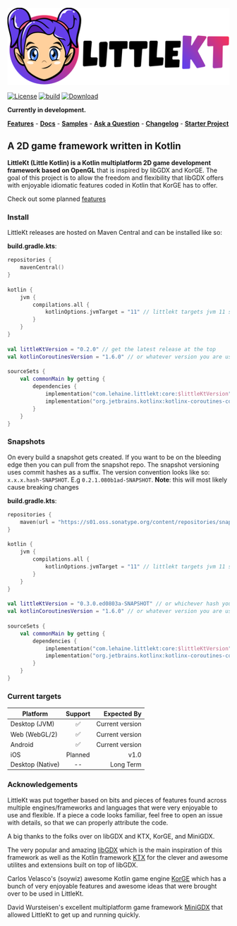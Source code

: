 [![Logo](/art/logo/logo-outline.svg)](https://littlekt.com)

[![License](https://img.shields.io/badge/License-Apache%202.0-blue.svg)](https://github.com/littlektframework/littlekt/blob/master/LICENSE)
[![build](https://github.com/littlektframework/littlekt/actions/workflows/build.yml/badge.svg?branch=master)](https://github.com/littlektframework/littlekt/actions/workflows/build.yml)
[![Download](https://img.shields.io/maven-central/v/com.lehaine.littlekt/core/0.2.0)](https://search.maven.org/artifact/com.lehaine.littlekt/core/0.2.0/pom)

**Currently in development.**

**[Features](https://littlekt.com/features/)** - **[Docs](https://littlekt.com/docs/)** - **[Samples](https://github.com/littlektframework/littlekt-samples)** - **[Ask a Question](https://github.com/littlektframework/littlekt/discussions/categories/q-a)** - **[Changelog](CHANGELOG.md)** - **[Starter Project](https://github.com/littlektframework/littlekt-game-template)**

## A 2D game framework written in Kotlin

**LittleKt (Little Kotlin) is a Kotlin multiplatform 2D game development framework based on OpenGL** that is inspired by
libGDX and KorGE. The goal of this project is to allow the freedom and flexibility that libGDX offers with enjoyable
idiomatic features coded in Kotlin that KorGE has to offer.

Check out some planned [features](https://github.com/littlektframework/littlekt/labels/enhancement)

### Install

LittleKt releases are hosted on Maven Central and can be installed like so:

**build.gradle.kts**:

```kotlin
repositories {
    mavenCentral()
}

kotlin {
    jvm {
        compilations.all {
            kotlinOptions.jvmTarget = "11" // littlekt targets jvm 11 so we must target atleast 11
        }
    }
}

val littleKtVersion = "0.2.0" // get the latest release at the top
val kotlinCoroutinesVersion = "1.6.0" // or whatever version you are using

sourceSets {
    val commonMain by getting {
        dependencies {
            implementation("com.lehaine.littlekt:core:$littleKtVersion")
            implementation("org.jetbrains.kotlinx:kotlinx-coroutines-core:$kotlinCoroutinesVersion")  // littlekt requires coroutines library on the classpath
        }
    }
}
```

### Snapshots

On every build a snapshot gets created. If you want to be on the bleeding edge then you can pull from the snapshot repo.
The snapshot versioning uses commit hashes as a suffix. The version convention looks like so: `x.x.x.hash-SNAPSHOT`.
E.g `0.2.1.080b1ad-SNAPSHOT`.
**Note**: this will most likely cause breaking changes

**build.gradle.kts**:

```kotlin
repositories {
    maven(url = "https://s01.oss.sonatype.org/content/repositories/snapshots/")
}

kotlin {
    jvm {
        compilations.all {
            kotlinOptions.jvmTarget = "11" // littlekt targets jvm 11 so we must target atleast 11
        }
    }
}

val littleKtVersion = "0.3.0.ed0803a-SNAPSHOT" // or whichever hash you are using
val kotlinCoroutinesVersion = "1.6.0" // or whatever version you are using

sourceSets {
    val commonMain by getting {
        dependencies {
            implementation("com.lehaine.littlekt:core:$littleKtVersion")
            implementation("org.jetbrains.kotlinx:kotlinx-coroutines-core:$kotlinCoroutinesVersion")  // littlekt requires coroutines library on the classpath
        }
    }
}
```

### Current targets

| Platform | Support | Expected By |
| -------- | :---------: | ------:
| Desktop (JVM) | ✅ | Current version
| Web (WebGL/2) | ✅ | Current version
| Android | ✅ | Current version
| iOS | Planned | v1.0
| Desktop (Native) | -- | Long Term

### Acknowledgements

LittleKt was put together based on bits and pieces of features found across multiple engines/frameworks and languages
that were very enjoyable to use and flexible. If a piece a code looks familiar, feel free to open an issue with details,
so that we can properly attribute the code.

A big thanks to the folks over on libGDX and KTX, KorGE, and MiniGDX.

The very popular and amazing [libGDX](https://github.com/libgdx/libgdx) which is the main inspiration of this framework
as well as the Kotlin framework [KTX](https://github.com/libktx/ktx) for the clever and awesome utilites and extensions
built on top of libGDX.

Carlos Velasco's (soywiz) awesome Kotlin game engine [KorGE](https://github.com/korlibs/korge) which has a bunch of very
enjoyable features and awesome ideas that were brought over to be used in LittleKt.

David Wursteisen's excellent multiplatform game framework [MiniGDX](https://github.com/minigdx/minigdx/) that allowed
LittleKt to get up and running quickly.
